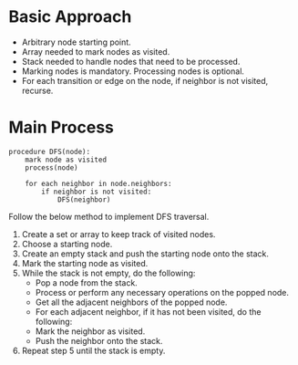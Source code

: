 # Basic Approach

* Arbitrary node starting point.
* Array needed to mark nodes as visited.
* Stack needed to handle nodes that need to be processed.
* Marking nodes is mandatory. Processing nodes is optional.
* For each transition or edge on the node, if neighbor is not visited, recurse.

# Main Process

```
procedure DFS(node):
    mark node as visited
    process(node)
    
    for each neighbor in node.neighbors:
        if neighbor is not visited:
            DFS(neighbor)
```

Follow the below method to implement DFS traversal.

1. Create a set or array to keep track of visited nodes.
2.  Choose a starting node.
3.  Create an empty stack and push the starting node onto the stack.
4.  Mark the starting node as visited.
5.  While the stack is not empty, do the following:
	* Pop a node from the stack.
	* Process or perform any necessary operations on the popped node.
	* Get all the adjacent neighbors of the popped node.
	* For each adjacent neighbor, if it has not been visited, do the following:
	* Mark the neighbor as visited.
	* Push the neighbor onto the stack.
6. Repeat step 5 until the stack is empty.
